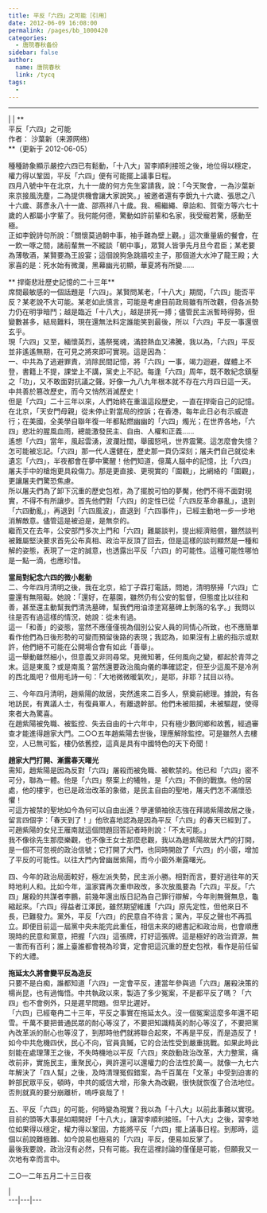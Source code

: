 ```yaml
---
title: 平反「六四」之可能［引用］
date: 2012-06-09 16:08:00
permalink: /pages/bb_1000420
categories: 
  - 唐院春秋备份
sidebar: false
author: 
  name: 唐院春秋
  link: /tycq
tags: 
  - 
---
```


* * *

  
|  |  **  
平反「六四」之可能  
作者： 沙葉新（来源网络）  
**（更新于 2012-06-05）  
  
種種跡象顯示嚴控六四已有鬆動，「十八大」習李順利接班之後，地位得以穩定，權力得以鞏固，平反「六四」便有可能擺上議事日程。  
四月八號中午在北京，九十一歲的何方先生宴請我，說：「今天聚會，一為沙葉新來京接風洗塵，二為提供機會讓大家說笑。」被邀者還有李銳九十六歲、張思之八十六歲、蔣彥永八十一歲、邵燕祥八十歲。我、楊繼繩、章詒和、賀衛方等六七十歲的人都屬小字輩了。我何能何德，驚動如許前輩和名家，我受寵若驚，感動至極。  
正如李銳詩句所說：「關懷莫過朝中事，袖手難為壁上觀。」這次重量級的餐會，在一飲一啄之間，諸前輩無一不縱談「朝中事」，眾賢人皆爭先月旦今君臣；某老要為薄敬酒，某賢要為王設宴；這個說狗急跳牆咬主子，那個道大水沖了龍王殿；大家喜的是：死水始有微瀾，黑幕幽光初顯，華夏將有所變……  
  
** 捍衛悲壯歷史記憶的二十三年**  
席間最敏感的一個話題是「六四」。某賢問某老，「十八大」期間，「六四」能否平反？某老說不大可能。某老如此慎言，可能是考慮目前政局雖有所改觀，但各派勢力仍在明爭暗鬥；越是臨近「十八大」，越是拼死一搏；儘管民主派暫時得勢，但變數甚多，結局難料，現在還無法料定誰能笑到最後，所以「六四」平反一事還很玄乎。  
現「六四」又至，緬懷英烈，遙祭冤魂，滿腔熱血又沸騰，我以為，「六四」平反並非遙遙無期，在可見之將來即可實現。這是因為：  
一、中共為了逃避罪責，消除民間記憶，將「六四」一事，竭力迴避，媒體上不登，書籍上不提，課堂上不講，黨史上不記。每逢「六四」周年，既不敢紀念鎮壓之「功」，又不敢面對抗議之聲。好像一九八九年根本就不存在六月四日這一天。中共善於篡改歷史，而今又悄然消滅歷史！  
但是「六四」二十三年以來，人們始終在重溫這段歷史，一直在捍衛自己的記憶。在北京，「天安門母親」從未停止對當局的控訴；在香港，每年此日必有示威遊行；在美國，全美學自聯年復一年都點燃幽幽的「六四」燭光；在世界各地，「六四」悲壯的腥風血雨，總能激發民主、自由、人權和正義……  
遙想「六四」當年，風起雲湧，波瀾壯闊，舉國怒吼，世界震驚。這怎麼會失憶？怎可能被忘記。「六四」那一代人還健在，歷史那一頁仍深刻；屠夫們自己就從未遺忘「六四」，半夜都會在夢中驚醒！他們知道，億萬人腦中的記憶，比「六四」屠夫手中的槍炮更具殺傷力。那是更直接、更現實的「圍觀」，比網絡的「圍觀」，更讓屠夫們驚恐焦慮。  
所以屠夫們為了卸下沉重的歷史包袱，為了擺脫可怕的夢魘，他們不得不面對現實，不得不有所讓步。首先他們對「六四」的定性已從「六四反革命暴亂」，退到「六四動亂」，再退到「六四風波」，直退到「六四事件」，已經主動地一步一步地消解敵意。儘管這是被迫是，是無奈的。  
繼而又在去年，公安部門多次上門和「六四」難屬談判，提出經濟賠償，雖然談判被難屬堅決要求首先公布真相、政治平反頂了回去，但是這樣的談判顯然是一種和解的姿態，表現了一定的誠意，也透露出平反「六四」的可能性。這種可能性哪怕是一點一滴，也應珍惜。  
  
**當局對紀念六四的微小鬆動**  
二、今年四月清明之後，我在北京，給丁子霖打電話，問她，清明祭掃「六四」亡靈還有無阻礙。她說：「還好，在墓園，雖然仍有公安的監督，但態度比以往和善，甚至還主動幫我們清洗墓碑，幫我們用油漆塗寫墓碑上剝落的名字。」我問以往是否有過這樣的情況，她說：從未有過。  
這一「和善」的姿態，當然不應僅僅視為個別公安人員的同情心所致，也不應簡單看作他們為日後形勢的可變而預留後路的表現；我認為，如果沒有上級的指示或默許，他們絕不可能在公開場合會有如此「善舉」。  
這一舉動雖然細小，但意義又非同尋常。見微知著，任何風向之變，都起於青萍之末。這是東風？或是南風？當然還要政治風向儀的準確認定，但至少這風不是冷冽的西北風吧？借用毛詩一句：「大地微微暖氣吹」，是耶，非耶？拭目以待。  
  
三、今年四月清明，趙紫陽的故居，突然進來二百多人，祭奠前總理。據說，有各地訪民，有異議人士，有復員軍人，有離退幹部。他們未被阻攔，未被驅趕，使得來者大為驚喜。  
在趙紫陽被免職、被監控、失去自由的十六年中，只有極少數同鄉和故舊，經過審查才能進得趙家大門。二○○五年趙紫陽去世後，理應解除監控。可是雖然人去樓空，人已無可監，樓仍依舊控，這真是具有中國特色的天下奇聞！  
  
**趙家大門打開、漸露春天曙光**  
需知，趙紫陽是因為反對「六四」屠殺而被免職、被軟禁的。他已和「六四」密不可分，聯為一體。他是「六四」祭案上的犧牲，是「六四」不倒的戰旗。他的居處，他的樓宇，也已是政治改革的象徵，是民主自由的聖地，屠夫們怎不滿懷恐懼！  
可這方被禁的聖地如今為何可以自由出進？學運領袖徐志強在拜謁紫陽故居之後，留言四個字：「春天到了！」他欣喜地認為是因為平反「六四」的春天已經到了。可趙紫陽的女兒王雁南就這個問題回答記者時則說：「不太可能。」  
我不像徐先生那麼樂觀，也不像王女士那麼悲觀，我以為趙紫陽故居大門的打開，是一個不可忽視的政治信號；它打開了大門，也同時開啟了「六四」的小窗，增加了平反的可能性。以往大門內曾幽居紫陽，而今小窗外漸露曙光。  
  
四、今年的政治局面較好，極左派失勢，民主派小勝。相對而言，要好過往年的天時地利人和。比如今年，溫家寶再次重申政改，多次放風要為「六四」平反。「六四」屠殺的共謀者李鵬，前幾年還出版日記為自己罪行辯解，今年則無聲無息，龜縮起來。「六四」得益者江澤民，雖然期望維護「六四」原先定性，但他來日不長，已難發力。黨外，平反「六四」的民意自不待言；黨內，平反之聲也不再孤立。即便目前這一屆黨中央未能完此重任，相信未來的總書記和政治局，也會順應現時的民意和黨意，把握「六四」這張牌，打好這張牌。這是極好的政治資源，無一害而有百利；誰上臺誰都會視為珍寶，定會把這沉重的歷史包袱，看作是前任留下的大禮。  
  
**拖延太久將會變平反為造反**  
只要不是白痴，誰都知道「六四」一定會平反，連當年參與過「六四」屠殺決策的楊尚昆，也有過悔悟。中共執政以來，製造了多少冤案，不是都平反了嗎？「六四」也不會例外，只是遲早問題。但早比遲好。  
「六四」已經奄冉二十三年，平反之事實在拖延太久。沒一個冤案這麼多年還不昭雪。千萬不要把普通民眾的耐心等沒了，不要把知識精英的耐心等沒了，不要把黨內改革派的耐心也等沒了，到那時他們就將聯合起來，不再是平反，而是造反了！  
如今中共危機四伏，民心不向，官員貪贓，它的合法性受到嚴重挑戰。如果此時此刻能在處理薄王之後，不失時機地以平反「六四」來啟動政治改革，大力整黨，痛改前非，實施民主，重聚民心，興許還可以還權力的合法性於萬一。就像一九七六年解決了「四人幫」之後，及時清理冤假錯案，為千百萬在「文革」中受到迫害的幹部民眾平反，頓時，中共的威信大增，形象大為改觀，很快就恢復了合法地位。否則就真的要分崩離析，嗚呼哀哉了！  
  
五、平反「六四」的可能，何時變為現實？我以為「十八大」以前此事難以實現。目前的頭等大事是如期開好「十八大」，讓習李順利接班。「十八大」之後，習李地位如果得以穩定，權力得以鞏固，方能將平反「六四」擺上議事日程。到那時，這個以前說難極難、如今說易也極易的「六四」平反，便易如反掌了。  
最後我要說，政治沒有必然，只有可能。我在這裡討論的僅僅是可能，但願我又一次地有幸而言中。  
  
二○一二年五月二十三日夜  
  
  
|  
---|---|---